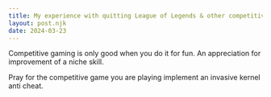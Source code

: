 ```yaml
---
title: My experience with quitting League of Legends & other competitive games
layout: post.njk
date: 2024-03-23
---
```


Competitive gaming is only good when you do it for fun. An appreciation for 
improvement of a niche skill.

Pray for the competitive game you are playing implement an invasive kernel anti 
cheat.

